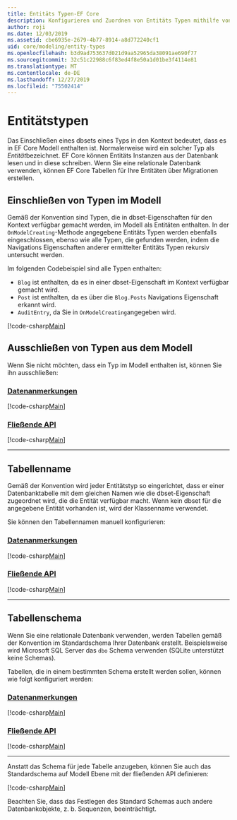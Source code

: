 ```yaml
---
title: Entitäts Typen-EF Core
description: Konfigurieren und Zuordnen von Entitäts Typen mithilfe von Entity Framework Core
author: roji
ms.date: 12/03/2019
ms.assetid: cbe6935e-2679-4b77-8914-a8d772240cf1
uid: core/modeling/entity-types
ms.openlocfilehash: b3d9ad753637d021d9aa52965da38091ae690f77
ms.sourcegitcommit: 32c51c22988c6f83ed4f8e50a1d01be3f4114e81
ms.translationtype: MT
ms.contentlocale: de-DE
ms.lasthandoff: 12/27/2019
ms.locfileid: "75502414"
---
```

# <a name="entity-types"></a>Entitätstypen

Das Einschließen eines dbsets eines Typs in den Kontext bedeutet, dass es in EF Core Modell enthalten ist. Normalerweise wird ein solcher Typ als *Entität*bezeichnet. EF Core können Entitäts Instanzen aus der Datenbank lesen und in diese schreiben. Wenn Sie eine relationale Datenbank verwenden, können EF Core Tabellen für Ihre Entitäten über Migrationen erstellen.

## <a name="including-types-in-the-model"></a>Einschließen von Typen im Modell

Gemäß der Konvention sind Typen, die in dbset-Eigenschaften für den Kontext verfügbar gemacht werden, im Modell als Entitäten enthalten. In der `OnModelCreating`-Methode angegebene Entitäts Typen werden ebenfalls eingeschlossen, ebenso wie alle Typen, die gefunden werden, indem die Navigations Eigenschaften anderer ermittelter Entitäts Typen rekursiv untersucht werden.

Im folgenden Codebeispiel sind alle Typen enthalten:

* `Blog` ist enthalten, da es in einer dbset-Eigenschaft im Kontext verfügbar gemacht wird.
* `Post` ist enthalten, da es über die `Blog.Posts` Navigations Eigenschaft erkannt wird.
* `AuditEntry`, da Sie in `OnModelCreating`angegeben wird.

[!code-csharp[Main](../../../samples/core/Modeling/Conventions/EntityTypes.cs?name=EntityTypes&highlight=3,7,16)]

## <a name="excluding-types-from-the-model"></a>Ausschließen von Typen aus dem Modell

Wenn Sie nicht möchten, dass ein Typ im Modell enthalten ist, können Sie ihn ausschließen:

### <a name="data-annotationstabdata-annotations"></a>[Datenanmerkungen](#tab/data-annotations)

[!code-csharp[Main](../../../samples/core/Modeling/DataAnnotations/IgnoreType.cs?name=IgnoreType&highlight=1)]

### <a name="fluent-apitabfluent-api"></a>[Fließende API](#tab/fluent-api)

[!code-csharp[Main](../../../samples/core/Modeling/FluentAPI/IgnoreType.cs?name=IgnoreType&highlight=3)]

***

## <a name="table-name"></a>Tabellenname

Gemäß der Konvention wird jeder Entitätstyp so eingerichtet, dass er einer Datenbanktabelle mit dem gleichen Namen wie die dbset-Eigenschaft zugeordnet wird, die die Entität verfügbar macht. Wenn kein dbset für die angegebene Entität vorhanden ist, wird der Klassenname verwendet.

Sie können den Tabellennamen manuell konfigurieren:

### <a name="data-annotationstabdata-annotations"></a>[Datenanmerkungen](#tab/data-annotations)

[!code-csharp[Main](../../../samples/core/Modeling/DataAnnotations/TableName.cs?Name=TableName&highlight=1)]

### <a name="fluent-apitabfluent-api"></a>[Fließende API](#tab/fluent-api)

[!code-csharp[Main](../../../samples/core/Modeling/FluentAPI/TableName.cs?Name=TableName&highlight=3-4)]

***

## <a name="table-schema"></a>Tabellenschema

Wenn Sie eine relationale Datenbank verwenden, werden Tabellen gemäß der Konvention im Standardschema Ihrer Datenbank erstellt. Beispielsweise wird Microsoft SQL Server das `dbo` Schema verwenden (SQLite unterstützt keine Schemas).

Tabellen, die in einem bestimmten Schema erstellt werden sollen, können wie folgt konfiguriert werden:

### <a name="data-annotationstabdata-annotations"></a>[Datenanmerkungen](#tab/data-annotations)

[!code-csharp[Main](../../../samples/core/Modeling/DataAnnotations/TableNameAndSchema.cs?name=TableNameAndSchema&highlight=1)]

### <a name="fluent-apitabfluent-api"></a>[Fließende API](#tab/fluent-api)

[!code-csharp[Main](../../../samples/core/Modeling/FluentAPI/TableNameAndSchema.cs?name=TableNameAndSchema&highlight=3-4)]

***

Anstatt das Schema für jede Tabelle anzugeben, können Sie auch das Standardschema auf Modell Ebene mit der fließenden API definieren:

[!code-csharp[Main](../../../samples/core/Modeling/FluentAPI/DefaultSchema.cs?name=DefaultSchema&highlight=3)]

Beachten Sie, dass das Festlegen des Standard Schemas auch andere Datenbankobjekte, z. b. Sequenzen, beeinträchtigt.
